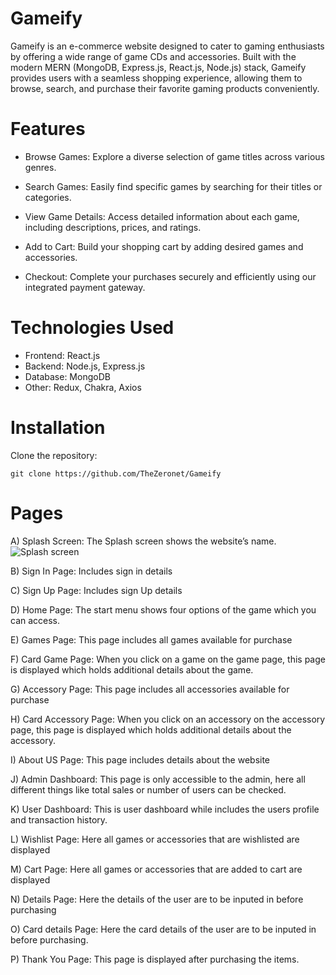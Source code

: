 # Gameify

Gameify is an e-commerce website designed to cater to gaming enthusiasts by offering a wide range of game CDs and accessories. Built with the modern MERN (MongoDB, Express.js, React.js, Node.js) stack, Gameify provides users with a seamless shopping experience, allowing them to browse, search, and purchase their favorite gaming products conveniently.

# Features

- Browse Games:
  Explore a diverse selection of game titles across various genres.

- Search Games:
  Easily find specific games by searching for their titles or categories.

- View Game Details:
  Access detailed information about each game, including descriptions, prices, and ratings.

- Add to Cart:
  Build your shopping cart by adding desired games and accessories.

- Checkout:
  Complete your purchases securely and efficiently using our integrated payment gateway.

# Technologies Used

- Frontend: React.js
- Backend: Node.js, Express.js
- Database: MongoDB
- Other: Redux, Chakra, Axios

# Installation

Clone the repository:

   ```
   git clone https://github.com/TheZeronet/Gameify
   ```

# Pages

A) Splash Screen: 
The Splash screen shows the website’s name.
![Splash screen](https://github.com/user-attachments/assets/117ddf3e-edf2-402d-b4e5-772b8e4bf34a)


B) Sign In Page:
Includes sign in details


C) Sign Up Page:
Includes sign Up details


D) Home Page:
The start menu shows four options of the game which you can access.


E) Games Page:
This page includes all games available for purchase

 
F) Card Game Page:
When you click on a game on the game page, this page is displayed which holds additional details about the game.


G) Accessory Page:
This page includes all accessories available for purchase


H) Card Accessory Page:
When you click on an accessory on the accessory page, this page is displayed which holds additional details about the accessory.


I) About US Page:
This page includes details about the website


J) Admin Dashboard:
This page is only accessible to the admin, here all different things like total sales or number of users can be checked.


K) User Dashboard:
This is user dashboard while includes the users profile and transaction history.


L) Wishlist Page:
Here all games or accessories that are wishlisted are displayed
 

M) Cart Page:
Here all games or accessories that are added to cart are displayed


N) Details Page:
Here the details of the user are to be inputed in before purchasing

 
O) Card details Page:
Here the card details of the user are to be inputed in before purchasing. 
 

P) Thank You Page:
This page is displayed after purchasing the items.

